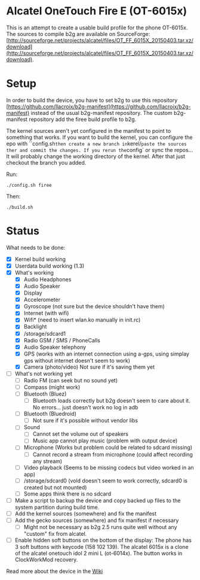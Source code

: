 # Alcatel OneTouch Fire E (OT-6015x)

This is an attempt to create a usable build profile for the phone OT-6015x. The sources to compile b2g are available on SourceForge: [http://sourceforge.net/projects/alcatel/files/OT_FF_6015X_20150403.tar.xz/download](http://sourceforge.net/projects/alcatel/files/OT_FF_6015X_20150403.tar.xz/download).

# Setup

In order to build the device, you have to set b2g to use this repository [https://github.com/llacroix/b2g-manifest](https://github.com/llacroix/b2g-manifest) instead of the usual b2g-manifest repository. The custom b2g-manifest repository add the firee build profile to b2g.

The kernel sources aren't yet configured in the manifest to point to something that works. If you want to build the kernel, you can configure the epo with ``config.sh` then create a new branch in `kerel/` paste the sources ther and commit the changes. If you rerun the `config` or sync the repos... It will probably change the working directory of the kernel. After that just checkout the branch you added.

Run:

    ./config.sh firee

Then:

    ./build.sh

# Status

What needs to be done:

- [x] Kernel build working
- [x] Userdata build working (1.3)
- [x] What's working
  - [x] Audio Headphones
  - [x] Audio Speaker
  - [x] Display 
  - [x] Accelerometer
  - [x] Gyroscope (not sure but the device shouldn't have them)
  - [x] Internet (with wifi)
  - [x] Wifi* (need to insert wlan.ko manually in init.rc)
  - [x] Backlight
  - [x] /storage/sdcard1
  - [x] Radio GSM / SMS / PhoneCalls
  - [x] Audio Speaker telephony
  - [x] GPS (works with an internet connection using a-gps, using simplay gps without internet doesn't seem to work)
  - [x] Camera (photo/video) Not sure if it's saving them yet
- [ ] What's not working yet
  - [ ] Radio FM (can seek but no sound yet)
  - [ ] Compass (might work)
  - [ ] Bluetooth (Bluez)
    - [ ] Bluetooth loads correctly but b2g doesn't seem to care about it. No errors... just doesn't work no log in adb
  - [ ] Bluetooth (Bluedroid)
    - [ ] Not sure if it's possible without vendor libs
  - [ ] Sound
    - [ ] Cannot set the volume out of speakers
    - [ ] Music app cannot play music (problem with output device)
  - [ ] Microphone (Works but problem could be related to sdcard missing)
    - [ ] Cannot record a stream from microphone (could affect recording any stream)
  - [ ] Video playback (Seems to be missing codecs but video worked in an app)
  - [ ] /storage/sdcard0 (vold doesn't seem to work correctly, sdcard0 is created but not mounted)
  - [ ] Some apps think there is no sdcard
- [ ] Make a script to backup the device and copy backed up files to the system partition during build time.
- [ ] Add the kernel sources (somewhere) and fix the manifest
- [ ] Add the gecko sources (somewhere) and fix manifest if necessary
  - [ ] Might not be necessary as b2g 2.5 runs quite well without any "custom" fix from alcatel.
- [ ] Enable hidden soft buttons on the bottom of the display: The phone has 3 soft buttons with keycode (158 102 139). The alcatel 6015x is a clone of the alcatel onetouch idol 2 mini L (ot-6014x). The button works in ClockWorkMod recovery.

Read more about the device in the [Wiki](https://github.com/llacroix/device-firee/wiki)
